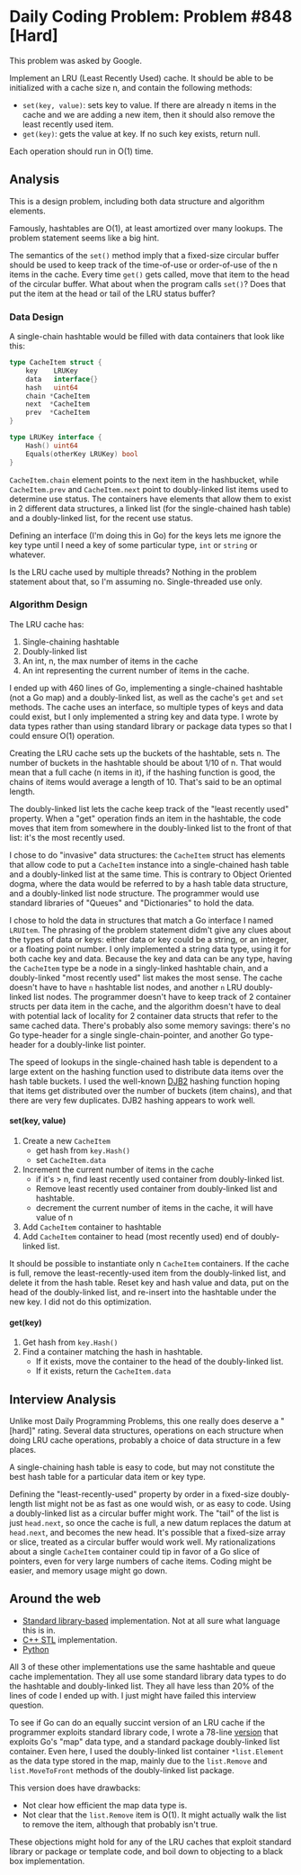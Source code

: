 # Daily Coding Problem: Problem #848 [Hard]

This problem was asked by Google.

Implement an LRU (Least Recently Used) cache.
It should be able to be initialized with a cache size n,
and contain the following methods:

* `set(key, value)`: sets key to value.
If there are already n items in the cache and we are adding a new item,
then it should also remove the least recently used item.
* `get(key)`: gets the value at key.
If no such key exists, return null.

Each operation should run in O(1) time.

## Analysis

This is a design problem,
including both data structure and algorithm elements.

Famously, hashtables are O(1), at least amortized over many lookups.
The problem statement seems like a big hint.

The semantics of the `set()` method imply that a
fixed-size circular buffer
should be used to keep track of the time-of-use or order-of-use
of the n items in the cache.
Every time `get()` gets called, move that item to the head of
the circular buffer.
What about when the program calls `set()`?
Does that put the item at the head or tail of the LRU status buffer?

### Data Design

A single-chain hashtable would be filled with data containers
that look like this:

```go
type CacheItem struct {
	key    LRUKey
	data   interface{}
    hash   uint64
    chain *CacheItem
    next  *CacheItem
    prev  *CacheItem
}

type LRUKey interface {
	Hash() uint64
	Equals(otherKey LRUKey) bool
}
```

`CacheItem.chain` element points to the next item in the hashbucket,
while `CacheItem.prev` and `CacheItem.next` point to doubly-linked list items
used to determine use status.
The containers have elements that allow them to exist in 2
different data structures,
a linked list (for the single-chained hash table)
and a doubly-linked list, for the recent use status.

Defining an interface (I'm doing this in Go) for the keys
lets me ignore the key type until I need a key of some
particular type, `int` or `string` or whatever.

Is the LRU cache used by multiple threads?
Nothing in the problem statement about that,
so I'm assuming no.
Single-threaded use only.

### Algorithm Design

The LRU cache has:

1. Single-chaining hashtable
2. Doubly-linked list
3. An int, n, the max number of items in the cache
4. An int representing the current number of items in the cache.

I ended up with 460 lines of Go,
implementing a single-chained hashtable (not a Go map)
and a doubly-linked list,
as well as the cache's `get` and `set` methods.
The cache uses an interface, so multiple types of keys and data
could exist, but I only implemented a string key and data type.
I wrote by data types rather than using standard library or package
data types so that I could ensure O(1) operation.

Creating the LRU cache sets up the buckets of the hashtable,
sets n.
The number of buckets in the hashtable should be about 1/10 of n.
That would mean that a full cache (n items in it),
if the hashing function is good,
the chains of items would average a length of 10.
That's said to be an optimal length.

The doubly-linked list lets the cache keep track of the "least recently used" property.
When a "get" operation finds an item in the hashtable,
the code moves that item from somewhere in the doubly-linked list
to the front of that list: it's the most recently used.

I chose to do "invasive" data structures:
the `CacheItem` struct has elements that allow code to
put a `CacheItem` instance into a single-chained hash table
and a doubly-linked list at the same time.
This is contrary to Object Oriented dogma,
where the data would be referred to by a hash table data structure,
and a doubly-linked list node structure.
The programmer would use standard libraries of "Queues"
and "Dictionaries" to hold the data.

I chose to hold the data in structures that match a Go interface
I named `LRUItem`. The phrasing of the problem statement
didm't give any clues about the types of data or keys:
either data or key could be a string, or an integer,
or a floating point number.
I only implemented a string data type,
using it for both cache key and data.
Because the key and data can be any type,
having the `CacheItem` type be a node in a singly-linked
hashtable chain, and a doubly-linked "most recently used" list
makes the most sense.
The cache doesn't have to have `n` hashtable list nodes,
and another `n` LRU doubly-linked list nodes.
The programmer doesn't have to keep track of 2 container structs
per data item in the cache,
and the algorithm doesn't have to deal with potential lack of locality
for 2 container data structs that refer to the same cached data.
There's probably also some memory savings:
there's no Go type-header for a single single-chain-pointer,
and another Go type-header for a doubly-linke list pointer.

The speed of lookups in the single-chained hash table
is dependent to a large extent on the hashing function
used to distribute data items over the hash table buckets.
I used the well-known [DJB2](http://www.cse.yorku.ca/~oz/hash.html)
hashing function hoping that items get distributed over the
number of buckets (item chains), and that there are very
few duplicates.
DJB2 hashing appears to work well.

#### set(key, value)

1. Create a new `CacheItem`
   * get hash from `key.Hash()`
   * set `CacheItem.data`
2. Increment the current number of items in the cache
   * if it's &gt; n, find least recently used container from doubly-linked list.
   * Remove least recently used container from doubly-linked list and hashtable.
   * decrement the current number of items in the cache, it will have value of n
3. Add `CacheItem` container to hashtable
4. Add `CacheItem` container to head (most recently used) end of doubly-linked list.

It should be possible to instantiate only n `CacheItem` containers.
If the cache is full, remove the least-recently-used item
from the doubly-linked list, and delete it from the hash table.
Reset key and hash value and data,
put on the head of the doubly-linked list,
and re-insert into the hashtable under the new key.
I did not do this optimization.

#### get(key)

1. Get hash from `key.Hash()`
2. Find a container matching the hash in hashtable.
   * If it exists, move the container to the head of the doubly-linked list.
   * If it exists, return the `CacheItem.data`

## Interview Analysis

Unlike most Daily Programming Problems,
this one really does deserve a "[hard]" rating.
Several data structures, operations on each structure
when doing LRU cache operations,
probably a choice of data structure in a few places.

A single-chaining hash table is easy to code,
but may not constitute the best hash table for a particular data item
or key type.

Defining the "least-recently-used" property by order in a fixed-size
doubly-length list might not be as fast as one would wish,
or as easy to code.
Using a doubly-linked list as a circular buffer might work.
The "tail" of the list is just `head.next`, so once the cache
is full, a new datum replaces the datum at `head.next`,
and becomes the new head. 
It's possible that a fixed-size array or slice,
treated as a circular buffer would work well.
My rationalizations about a single `CacheItem` container could
tip in favor of a Go slice of pointers, even for very large
numbers of cache items.
Coding might be easier, and memory usage might go down.

## Around the web

* [Standard library-based](https://anothercasualcoder.blogspot.com/2018/11/least-recently-used-lru-cache-by-google.html)
implementation. Not at all sure what language this is in.
* [C++ STL](https://www.geeksforgeeks.org/lru-cache-implementation/)
implementation.
* [Python](https://codereview.stackexchange.com/questions/225788/least-recently-used-cache-daily-coding-practice)

All 3 of these other implementations use the same hashtable and queue cache implementation.
They all use some standard library data types to do the hashtable and doubly-linked list.
They all have less than 20% of the lines of code I ended up with.
I just might have failed this interview question.

To see if Go can do an equally succint version of an LRU cache
if the programmer exploits standard library code,
I wrote a 78-line [version](alternative/lru.go) that exploits
Go's "map" data type, and a standard package doubly-linked list
container.
Even here, I used the doubly-linked list container `*list.Element`
as the data type stored in the map,
mainly due to the `list.Remove` and `list.MoveToFront` methods
of the doubly-linked list package.

This version does have drawbacks:

* Not clear how efficient the map data type is.
* Not clear that the `list.Remove` item is O(1).
It might actually walk the list to remove the item,
although that probably isn't true.

These objections might hold for any of the LRU caches that
exploit standard library or package or template code,
and boil down to objecting to a black box implementation.
